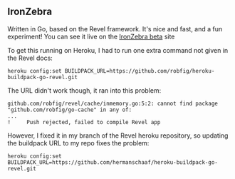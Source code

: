 IronZebra
----------

Written in Go, based on the Revel framework. It's nice and fast, and a fun experiment! You can see it live on the [IronZebra beta](http://hermanschaaf.com) site

To get this running on Heroku, I had to run one extra command not given in the Revel docs:

    heroku config:set BUILDPACK_URL=https://github.com/robfig/heroku-buildpack-go-revel.git

The URL didn't work though, it ran into this problem:

    github.com/robfig/revel/cache/inmemory.go:5:2: cannot find package "github.com/robfig/go-cache" in any of:
    ...
    !     Push rejected, failed to compile Revel app

However, I fixed it in my branch of the Revel heroku repository, so updating the buildpack URL to my repo fixes the problem:

    heroku config:set BUILDPACK_URL=https://github.com/hermanschaaf/heroku-buildpack-go-revel.git